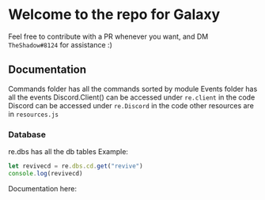 Welcome to the repo for Galaxy
======

Feel free to contribute with a PR whenever you want, and DM `TheShadow#8124` for assistance :)


## Documentation
Commands folder has all the commands sorted by module
Events folder has all the events
Discord.Client() can be accessed under `re.client` in the code
Discord can be accessed under `re.Discord` in the code
other resources are in `resources.js`

### Database
re.dbs has all the db tables
Example: 
```js
let revivecd = re.dbs.cd.get("revive")
console.log(revivecd)
```
Documentation here: 
